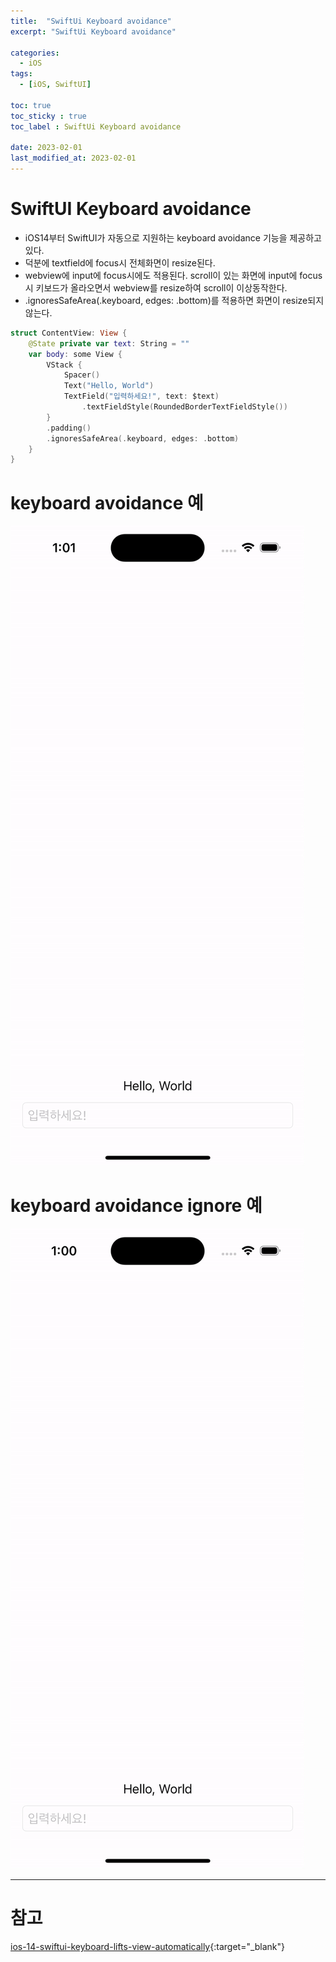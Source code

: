 ```yaml
---
title:  "SwiftUi Keyboard avoidance"
excerpt: "SwiftUi Keyboard avoidance"

categories:
  - iOS
tags:
  - [iOS, SwiftUI]

toc: true
toc_sticky : true
toc_label : SwiftUi Keyboard avoidance

date: 2023-02-01
last_modified_at: 2023-02-01
---
```


# SwiftUI Keyboard avoidance
- iOS14부터 SwiftUI가 자동으로 지원하는 keyboard avoidance 기능을 제공하고 있다.
- 덕분에 textfield에 focus시 전체화면이 resize된다.
- webview에 input에 focus시에도 적용된다. scroll이 있는 화면에 input에 focus시 키보드가 올라오면서 webview를 resize하여 scroll이 이상동작한다.
- .ignoresSafeArea(.keyboard, edges: .bottom)를 적용하면 화면이 resize되지않는다.

``` Swift
struct ContentView: View {
    @State private var text: String = ""
    var body: some View {
        VStack {
            Spacer()
            Text("Hello, World")
            TextField("입력하세요!", text: $text)
                .textFieldStyle(RoundedBorderTextFieldStyle())
        }
        .padding()
        .ignoresSafeArea(.keyboard, edges: .bottom)
    }
}
```

# keyboard avoidance 예

![Image Alt keyboardAvoidance](/assets/img/contents/keyboardAvoidance/keyboardAvoidacne.gif)

# keyboard avoidance ignore 예

![Image Alt keyboardAvoidance_ignore](/assets/img/contents/keyboardAvoidance/keyboardAvoidance_ignore.gif)

---

# 참고
[ios-14-swiftui-keyboard-lifts-view-automatically](https://stackoverflow.com/questions/63958912/ios-14-swiftui-keyboard-lifts-view-automatically){:target="_blank"}
